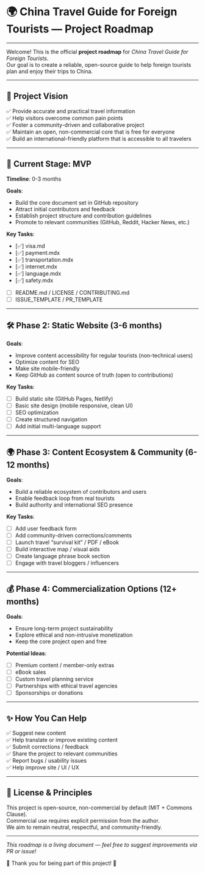 # 🌍 China Travel Guide for Foreign Tourists — Project Roadmap

---

Welcome! This is the official **project roadmap** for *China Travel Guide for Foreign Tourists*.  
Our goal is to create a reliable, open-source guide to help foreign tourists plan and enjoy their trips to China.

---

## 🎯 Project Vision

✅ Provide accurate and practical travel information  
✅ Help visitors overcome common pain points  
✅ Foster a community-driven and collaborative project  
✅ Maintain an open, non-commercial core that is free for everyone  
✅ Build an international-friendly platform that is accessible to all travelers

---

## 🚀 Current Stage: MVP

**Timeline**: 0-3 months

**Goals**:
- Build the core document set in GitHub repository
- Attract initial contributors and feedback
- Establish project structure and contribution guidelines
- Promote to relevant communities (GitHub, Reddit, Hacker News, etc.)

**Key Tasks**:
- [✅] visa.md
- [✅] payment.mdx
- [✅] transportation.mdx
- [✅] internet.mdx
- [✅] language.mdx
- [✅] safety.mdx
- [ ] README.md / LICENSE / CONTRIBUTING.md
- [ ] ISSUE_TEMPLATE / PR_TEMPLATE

---

## 🛠️ Phase 2: Static Website (3-6 months)

**Goals**:
- Improve content accessibility for regular tourists (non-technical users)
- Optimize content for SEO
- Make site mobile-friendly
- Keep GitHub as content source of truth (open to contributions)

**Key Tasks**:
- [ ] Build static site (GitHub Pages, Netlify)
- [ ] Basic site design (mobile responsive, clean UI)
- [ ] SEO optimization
- [ ] Create structured navigation
- [ ] Add initial multi-language support

---

## 🌍 Phase 3: Content Ecosystem & Community (6-12 months)

**Goals**:
- Build a reliable ecosystem of contributors and users  
- Enable feedback loop from real tourists  
- Build authority and international SEO presence

**Key Tasks**:
- [ ] Add user feedback form  
- [ ] Add community-driven corrections/comments  
- [ ] Launch travel “survival kit” / PDF / eBook  
- [ ] Build interactive map / visual aids  
- [ ] Create language phrase book section  
- [ ] Engage with travel bloggers / influencers  

---

## 💰 Phase 4: Commercialization Options (12+ months)

**Goals**:
- Ensure long-term project sustainability  
- Explore ethical and non-intrusive monetization  
- Keep the core project open and free  

**Potential Ideas**:
- [ ] Premium content / member-only extras  
- [ ] eBook sales  
- [ ] Custom travel planning service  
- [ ] Partnerships with ethical travel agencies  
- [ ] Sponsorships or donations  

---

## ✨ How You Can Help

✅ Suggest new content  
✅ Help translate or improve existing content  
✅ Submit corrections / feedback  
✅ Share the project to relevant communities  
✅ Report bugs / usability issues  
✅ Help improve site / UI / UX

---

## 📜 License & Principles

This project is open-source, non-commercial by default (MIT + Commons Clause).  
Commercial use requires explicit permission from the author.  
We aim to remain neutral, respectful, and community-friendly.

---

_This roadmap is a living document — feel free to suggest improvements via PR or issue!_

🙏 Thank you for being part of this project! 🚀
